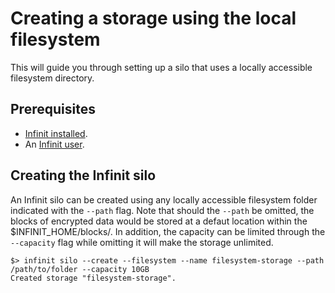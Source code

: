 Creating a storage using the local filesystem
=============================================

This will guide you through setting up a silo that uses a locally accessible filesystem directory.

Prerequisites
-------------

- <a href="${route('doc_get_started')}">Infinit installed</a>.
- An <a href="${route('doc_reference')}#user">Infinit user</a>.

Creating the Infinit silo
-------------------------

An Infinit silo can be created using any locally accessible filesystem folder indicated with the `--path` flag. Note that should the `--path` be omitted, the blocks of encrypted data would be stored at a defaut location within the $INFINIT_HOME/blocks/<storage name>. In addition, the capacity can be limited through the `--capacity` flag while omitting it will make the storage unlimited.

```
$> infinit silo --create --filesystem --name filesystem-storage --path /path/to/folder --capacity 10GB
Created storage "filesystem-storage".
```
